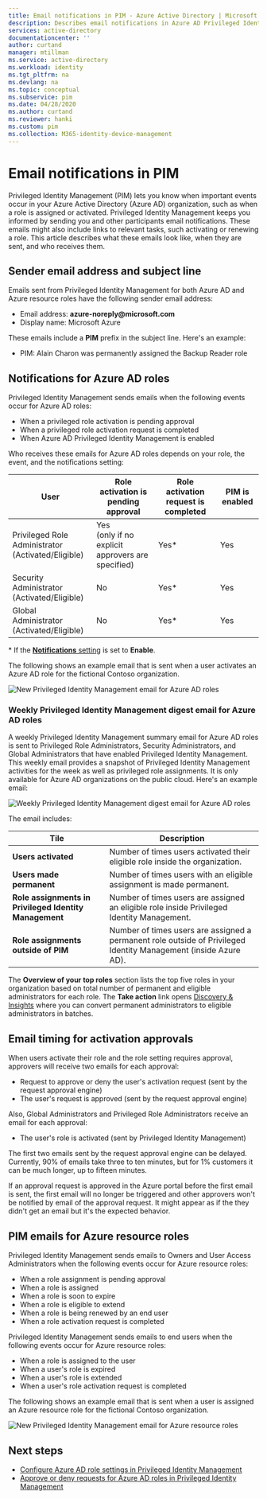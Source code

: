 ```yaml
---
title: Email notifications in PIM - Azure Active Directory | Microsoft Docs
description: Describes email notifications in Azure AD Privileged Identity Management (PIM).
services: active-directory
documentationcenter: ''
author: curtand
manager: mtillman
ms.service: active-directory
ms.workload: identity
ms.tgt_pltfrm: na
ms.devlang: na
ms.topic: conceptual
ms.subservice: pim
ms.date: 04/28/2020
ms.author: curtand
ms.reviewer: hanki
ms.custom: pim
ms.collection: M365-identity-device-management
---
```


# Email notifications in PIM

Privileged Identity Management (PIM) lets you know when important events occur in your Azure Active Directory (Azure AD) organization, such as when a role is assigned or activated. Privileged Identity Management keeps you informed by sending you and other participants email notifications. These emails might also include links to relevant tasks, such activating or renewing a role. This article describes what these emails look like, when they are sent, and who receives them.

## Sender email address and subject line

Emails sent from Privileged Identity Management for both Azure AD and Azure resource roles have the following sender email address:

- Email address:  **azure-noreply\@microsoft.com**
- Display name: Microsoft Azure

These emails include a **PIM** prefix in the subject line. Here's an example:

- PIM: Alain Charon was permanently assigned the Backup Reader role

## Notifications for Azure AD roles

Privileged Identity Management sends emails when the following events occur for Azure AD roles:

- When a privileged role activation is pending approval
- When a privileged role activation request is completed
- When Azure AD Privileged Identity Management is enabled

Who receives these emails for Azure AD roles depends on your role, the event, and the notifications setting:

| User | Role activation is pending approval | Role activation request is completed | PIM is enabled |
| --- | --- | --- | --- |
| Privileged Role Administrator</br>(Activated/Eligible) | Yes</br>(only if no explicit approvers are specified) | Yes* | Yes |
| Security Administrator</br>(Activated/Eligible) | No | Yes* | Yes |
| Global Administrator</br>(Activated/Eligible) | No | Yes* | Yes |

\* If the [**Notifications** setting](pim-how-to-change-default-settings.md) is set to **Enable**.

The following shows an example email that is sent when a user activates an Azure AD role for the fictional Contoso organization.

![New Privileged Identity Management email for Azure AD roles](./media/pim-email-notifications/email-directory-new.png)

### Weekly Privileged Identity Management digest email for Azure AD roles

A weekly Privileged Identity Management summary email for Azure AD roles is sent to Privileged Role Administrators, Security Administrators, and Global Administrators that have enabled Privileged Identity Management. This weekly email provides a snapshot of Privileged Identity Management activities for the week as well as privileged role assignments. It is only available for Azure AD organizations on the public cloud. Here's an example email:

![Weekly Privileged Identity Management digest email for Azure AD roles](./media/pim-email-notifications/email-directory-weekly.png)

The email includes:

| Tile | Description |
| --- | --- |
| **Users activated** | Number of times users activated their eligible role inside the organization. |
| **Users made permanent** | Number of times users with an eligible assignment is made permanent. |
| **Role assignments in Privileged Identity Management** | Number of times users are assigned an eligible role inside Privileged Identity Management. |
| **Role assignments outside of PIM** | Number of times users are assigned a permanent role outside of Privileged Identity Management (inside Azure AD). |

The **Overview of your top roles** section lists the top five roles in your organization based on total number of permanent and eligible administrators for each role. The **Take action** link opens [Discovery & Insights](pim-security-wizard.md) where you can convert permanent administrators to eligible administrators in batches.

## Email timing for activation approvals

When users activate their role and the role setting requires approval, approvers will receive two emails for each approval:

- Request to approve or deny the user's activation request (sent by the request approval engine)
- The user's request is approved (sent by the request approval engine)

Also, Global Administrators and Privileged Role Administrators receive an email for each approval:

- The user's role is activated (sent by Privileged Identity Management)

The first two emails sent by the request approval engine can be delayed. Currently, 90% of emails take three to ten minutes, but for 1% customers it can be much longer, up to fifteen minutes.

If an approval request is approved in the Azure portal before the first email is sent, the first email will no longer be triggered and other approvers won't be notified by email of the approval request. It might appear as if the they didn't get an email but it's the expected behavior.

## PIM emails for Azure resource roles

Privileged Identity Management sends emails to Owners and User Access Administrators when the following events occur for Azure resource roles:

- When a role assignment is pending approval
- When a role is assigned
- When a role is soon to expire
- When a role is eligible to extend
- When a role is being renewed by an end user
- When a role activation request is completed

Privileged Identity Management sends emails to end users when the following events occur for Azure resource roles:

- When a role is assigned to the user
- When a user's role is expired
- When a user's role is extended
- When a user's role activation request is completed

The following shows an example email that is sent when a user is assigned an Azure resource role for the fictional Contoso organization.

![New Privileged Identity Management email for Azure resource roles](./media/pim-email-notifications/email-resources-new.png)

## Next steps

- [Configure Azure AD role settings in Privileged Identity Management](pim-how-to-change-default-settings.md)
- [Approve or deny requests for Azure AD roles in Privileged Identity Management](azure-ad-pim-approval-workflow.md)
